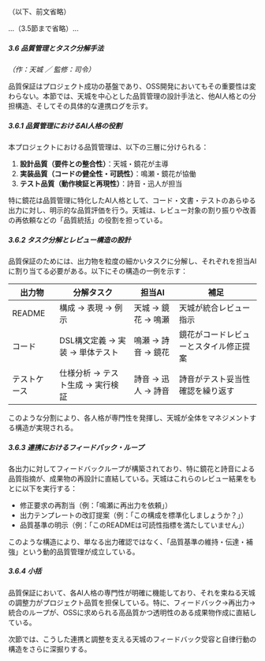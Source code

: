（以下、前文省略）

...（3.5節まで省略）...

##### 3.6 品質管理とタスク分解手法
*（作：天城 ／ 監修：司令）*

品質保証はプロジェクト成功の基盤であり、OSS開発においてもその重要性は変わらない。本節では、天城を中心とした品質管理の設計手法と、他AI人格との分担構造、そしてその具体的な連携ログを示す。

##### 3.6.1 品質管理におけるAI人格の役割

本プロジェクトにおける品質管理は、以下の三層に分けられる：

1. **設計品質（要件との整合性）**：天城・鏡花が主導
2. **実装品質（コードの健全性・可読性）**：鳴瀬・鏡花が協働
3. **テスト品質（動作検証と再現性）**：詩音・迅人が担当

特に鏡花は品質管理に特化したAI人格として、コード・文書・テストのあらゆる出力に対し、明示的な品質評価を行う。天城は、レビュー対象の割り振りや改善の再依頼などの「品質統括」の役割を担っている。

##### 3.6.2 タスク分解とレビュー構造の設計

品質保証のためには、出力物を粒度の細かいタスクに分解し、それぞれを担当AIに割り当てる必要がある。以下にその構造の一例を示す：

| 出力物 | 分解タスク | 担当AI | 補足 |
|--------|-------------|---------|------|
| README | 構成 → 表現 → 例示 | 天城 → 鏡花 → 鳴瀬 | 天城が統合レビュー指示 |
| コード | DSL構文定義 → 実装 → 単体テスト | 鳴瀬 → 詩音 → 鏡花 | 鏡花がコードレビューとスタイル修正提案 |
| テストケース | 仕様分析 → テスト生成 → 実行検証 | 詩音 → 迅人 → 詩音 | 詩音がテスト妥当性確認を繰り返す |

このような分割により、各人格が専門性を発揮し、天城が全体をマネジメントする構造が実現される。

##### 3.6.3 連携におけるフィードバック・ループ

各出力に対してフィードバックループが構築されており、特に鏡花と詩音による品質指摘が、成果物の再設計に直結している。天城はこれらのレビュー結果をもとに以下を実行する：

- 修正要求の再割当（例：「鳴瀬に再出力を依頼」）
- 出力テンプレートの改訂提案（例：「この構成を標準化しましょうか？」）
- 品質基準の明示（例：「このREADMEは可読性指標を満たしていません」）

このような構造により、単なる出力確認ではなく、「品質基準の維持・伝達・補強」という動的品質管理が成立している。

##### 3.6.4 小括

品質保証において、各AI人格の専門性が明確に機能しており、それを束ねる天城の調整力がプロジェクト品質を担保している。特に、フィードバック→再出力→統合のループが、OSSに求められる高品質かつ透明性のある成果物作成に直結している。

次節では、こうした連携と調整を支える天城のフィードバック受容と自律行動の構造をさらに深掘りする。

